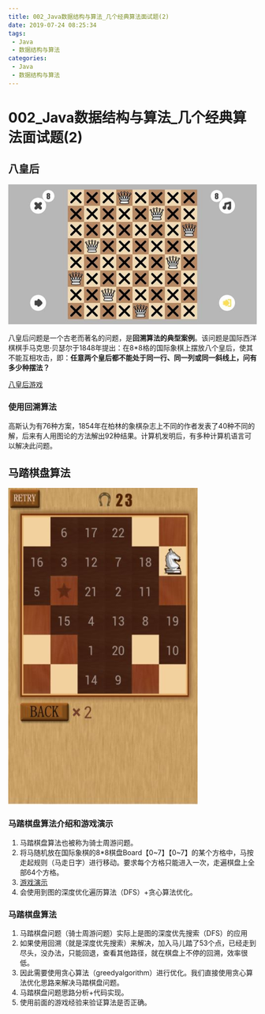 ```yaml
---
title: 002_Java数据结构与算法_几个经典算法面试题(2)
date: 2019-07-24 08:25:34
tags: 
 - Java
 - 数据结构与算法
categories:
 - Java
 - 数据结构与算法
---
```


# 002_Java数据结构与算法_几个经典算法面试题(2)

## 八皇后

![八皇后](https://raw.githubusercontent.com/tomxwd/ImageHosting/master/blog/%E6%95%B0%E6%8D%AE%E7%BB%93%E6%9E%84/002%E5%85%AB%E7%9A%87%E5%90%8E.jpg)

八皇后问题是一个古老而著名的问题，是**回溯算法的典型案例**。该问题是国际西洋棋棋手马克思·贝瑟尔于1848年提出：在8*8格的国际象棋上摆放八个皇后，使其不能互相攻击，即：**任意两个皇后都不能处于同一行、同一列或同一斜线上，问有多少种摆法？**

[八皇后游戏](http://www.7k7k.com/swf/49842.htm)

### 使用回溯算法

高斯认为有76种方案，1854年在柏林的象棋杂志上不同的作者发表了40种不同的解，后来有人用图论的方法解出92种结果。计算机发明后，有多种计算机语言可以解决此问题。



## 马踏棋盘算法

![马踏棋盘](https://raw.githubusercontent.com/tomxwd/ImageHosting/master/blog/%E6%95%B0%E6%8D%AE%E7%BB%93%E6%9E%84/002%E9%A9%AC%E8%B8%8F%E6%A3%8B%E7%9B%98.jpg)

### 马踏棋盘算法介绍和游戏演示

1. 马踏棋盘算法也被称为骑士周游问题。
2. 将马随机放在国际象棋的8*8棋盘Board【0~7】【0~7】的某个方格中，马按走起规则（马走日字）进行移动。要求每个方格只能进入一次，走遍棋盘上全部64个方格。
3. [游戏演示](http://www.4399.com/flash/146267_2.htm)
4. 会使用到图的深度优化遍历算法（DFS）+贪心算法优化。



### 马踏棋盘算法

1. 马踏棋盘问题（骑士周游问题）实际上是图的深度优先搜索（DFS）的应用
2. 如果使用回溯（就是深度优先搜索）来解决，加入马儿踏了53个点，已经走到尽头，没办法，只能回退，查看其他路径，就在棋盘上不停的回溯，效率很低。
3. 因此需要使用贪心算法（greedyalgorithm）进行优化。我们直接使用贪心算法优化思路来解决马踏棋盘问题。
4. 马踏棋盘问题思路分析+代码实现。
5. 使用前面的游戏经验来验证算法是否正确。